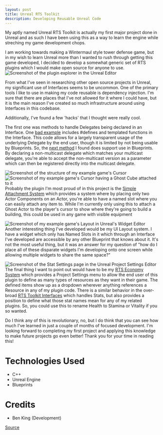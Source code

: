 ```yaml
---
layout: post
title: Unreal RTS Toolkit
description: Developing Reusable Unreal Code
---
```

My aptly named Unreal RTS Toolkit is actually my first major project done in Unreal and as such I have been using this as a way to learn the engine while streching my game development chops. 

I am working towards making a Wintermaul style tower defense game, but in my wish to learn Unreal more than I wanted to rush through getting this game developed, I decided to develop a somewhat generic set of RTS plugins which I would make open source for anyone to use.
![Screenshot of the plugin explorer in the Unreal Editor](https://exlted.github.io/assets/images/RTSToolkit_Plugins.PNG)

From what I've seen in researching other open source projects in Unreal, my significant use of Interfaces seems to be uncommon. One of the primary tools I like to use in making my code reusable is dependency injection. I'm sure that there are places that I've not allowed for it where I could have, but it is the main reason I've created so much infrastructure around using Interfaces in this codebase.

Additionally, I've found a few 'hacks' that I thought were really cool. 

The first one was methods to handle Delegates being declared in an Interface. One [bad example](https://github.com/exlted/unreal-rts-toolkit/blob/master/Plugins/RTSUnitSystem/Source/RTSUnitSystem/Public/Interfaces/Targetable.h) includes #defines and templated functions in the Interface. This code allows for a largely transparent usage of the underlying Delegate by the end user, though it is limited by not being usable by Blueprints. So, the [next method](https://github.com/exlted/unreal-rts-toolkit/blob/master/Plugins/RTSToolkitInterfaces/Source/RTSToolkitInterfaces/Public/Interfaces/StatUpdater.h) I found does support use in Blueprints. By declaring a non-multicast delegate which matches your multicast delegate, you're able to accept the non-multicast version as a parameter which can then be registered directly into the multicast delegate. 

![Screenshot of the structure of my example game's Cursor](https://exlted.github.io/assets/images/RTSToolkit_Cursor.PNG)
![Screenshot of my example game's Cursor having a Ghost Cube attached to it](https://exlted.github.io/assets/images/RTSToolkit_CursorInGame.PNG)
Probably the plugin I'm most proud of in this project is the [Simple Attachment System](https://github.com/exlted/unreal-rts-toolkit/tree/master/Plugins/SimpleAttachmentSystem/Source/SimpleAttachmentSystem) which provides a system where by placing only two Actor Components on an Actor, you're able to have a named slot where you can easily attach any item to. While I'm currently only using this to attach a Ghost Actor to the player's cursor to show where they're going to build a building, this could be used in any game with visible equipment 

![Screenshot of my example game's Layout in Unreal's Widget Editor](https://exlted.github.io/assets/images/RTSToolkit_Layout.PNG)
Another interesting thing I've developed would be my UI Layout system. I have a widget which only has Named Slots in it which through an Interface I've developed are accessible by any other Blueprint that knows about it. It's not the most useful thing, but it was an answer for my question of "how do I place all of these disparate widgets I'm developing onto one screen while allowing multiple widgets to share the same space?"

![Screenshot of the Stat Settings page in the Unreal Project Settings Editor](https://exlted.github.io/assets/images/RTSToolkit_StatSettings.PNG)
The final thing I want to point out would have to be my [RTS Economy System](https://github.com/exlted/unreal-rts-toolkit/tree/master/Plugins/RTSEconomySystem/Source/RTSEconomySystem) which provides a Project Settings menu to allow the end user of this plugin to define as many types of resources as they want in their game. The defined items show up as a dropdown wherever anything references a Resource in any of my plugin code. There is a similar behavior in the over-broad [RTS Toolkit Interfaces](https://github.com/exlted/unreal-rts-toolkit/tree/master/Plugins/RTSToolkitInterfaces/Source/RTSToolkitInterfaces/Public) which handles Stats, but also provides a position to define what those stat names mean for any of my related plugins. So, you could use this to rename Health to Stamina or Vitality if you so wanted.

Do I think any of this is revolutionary, no, but I do think that you can see how much I've learned in just a couple of months of focused development. I'm looking forward to completing my first project and applying this knowledge to make future projects go even better! Thank you for your time in reading this!

Technologies Used
=================

* C++
* Unreal Engine
* Blueprints

Credits
=======

* Ben King (Development)

[Source](https://github.com/exlted/unreal-rts-toolkit)
